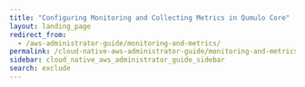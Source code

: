 ```yaml
---
title: "Configuring Monitoring and Collecting Metrics in Qumulo Core"
layout: landing_page
redirect_from:
  - /aws-administrator-guide/monitoring-and-metrics/
permalink: /cloud-native-aws-administrator-guide/monitoring-and-metrics/
sidebar: cloud_native_aws_administrator_guide_sidebar
search: exclude
---
```

